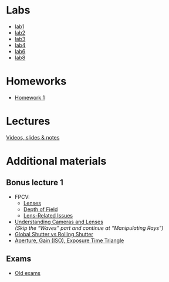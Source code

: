 # Labs

* [lab1](lab1-public/lab1.md)
* [lab2](lab2-public/lab2.md)
* [lab3](lab3-public/lab3.md)
* [lab4](lab4-public/lab4.md)
* [lab6](lab6-public/lab6.md)
* [lab8](lab8-public/lab8.md)

# Homeworks

* [Homework 1](lab5-public/lab5.md)

# Lectures

[Videos, slides & notes](https://drive.google.com/drive/folders/1qhIWWvIsr6-zJUCOvnYrPaPOntkC3DIQ?usp=drive_link)

# Additional materials

## Bonus lecture 1

* FPCV:
    - [Lenses](https://www.youtube.com/embed/7LX-19v_9ns)
    - [Depth of Field](https://www.youtube.com/embed/v5OE90eVIXo)
    - [Lens-Related Issues](https://www.youtube.com/embed/hzOeqCb2Fg4)
*  [Understanding Cameras and Lenses](https://ciechanow.ski/cameras-and-lenses/)  
  *(Skip the “Waves” part and continue at “Manipulating Rays”)*
* [Global Shutter vs Rolling Shutter](https://www.premiumbeat.com/blog/know-the-basics-of-global-shutter-vs-rolling-shutter/)
* [Aperture, Gain (ISO), Exposure Time Triangle](https://www.cambridgeincolour.com/tutorials/camera-exposure.htm)


## Exams

* [Old exams](old_exams)
